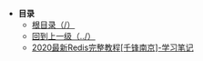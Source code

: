 * **目录**
  * [根目录（/）](/README)
  * [回到上一级（../）](/study/DataBase/README)
  * [2020最新Redis完整教程[千锋南京]-学习笔记](/study/DataBase/Redis/2020最新Redis完整教程[千锋南京]-学习笔记)

